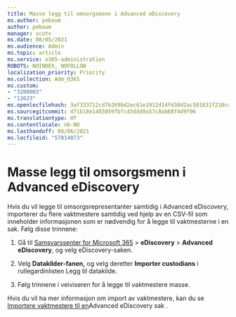 ```yaml
---
title: Masse legg til omsorgsmenn i Advanced eDiscovery
ms.author: pebaum
author: pebaum
manager: scotv
ms.date: 08/05/2021
ms.audience: Admin
ms.topic: article
ms.service: o365-administration
ROBOTS: NOINDEX, NOFOLLOW
localization_priority: Priority
ms.collection: Adm_O365
ms.custom:
- "3200003"
- "12623"
ms.openlocfilehash: 3af333712cd7b269bd2ec61e1912d14fd38d2ac501831f210cd0ef68f987f560
ms.sourcegitcommit: d71b18e1403859fbfc45ddd9a57c8ab68f4d9f96
ms.translationtype: HT
ms.contentlocale: nb-NO
ms.lasthandoff: 08/06/2021
ms.locfileid: "57814073"
---
```

# <a name="bulk-add-custodians-in-advanced-ediscovery"></a>Masse legg til omsorgsmenn i Advanced eDiscovery

 Hvis du vil legge til omsorgsrepresentanter samtidig i Advanced eDiscovery, importerer du flere vaktmestere samtidig ved hjelp av en CSV-fil som inneholder informasjonen som er nødvendig for å legge til vaktmesterne i en sak. Følg disse trinnene:

1. Gå til [Samsvarssenter for Microsoft 365](https://compliance.microsoft.com/)  >  **eDiscovery**  >  **Advanced eDiscovery**, og velg eDiscovery-saken.

1. Velg **Datakilder-fanen,** og  velg deretter **Importer custodians** i rullegardinlisten Legg til datakilde.

1. Følg trinnene i veiviseren for å legge til vaktmestere masse.

Hvis du vil ha mer informasjon om import av vaktmestere, kan du se [Importere vaktmestere til en](/microsoft-365/compliance/bulk-add-custodians)Advanced eDiscovery sak .

